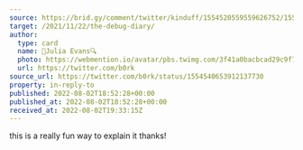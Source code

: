 ```yaml
---
source: https://brid.gy/comment/twitter/kinduff/1554520559559626752/1554540653912137730
target: /2021/11/22/the-debug-diary/
author:
  type: card
  name: 🔎Julia Evans🔍
  photo: https://webmention.io/avatar/pbs.twimg.com/3f41a0bacbcad29c9f7c8ec71ea000b2314abf5ea3b428cc46009ef42689ca4e.jpg
  url: https://twitter.com/b0rk
source_url: https://twitter.com/b0rk/status/1554540653912137730
property: in-reply-to
published: 2022-08-02T18:52:28+00:00
published_at: 2022-08-02T18:52:28+00:00
received_at: 2022-08-02T19:33:15Z
---
```


this is a really fun way to explain it thanks!